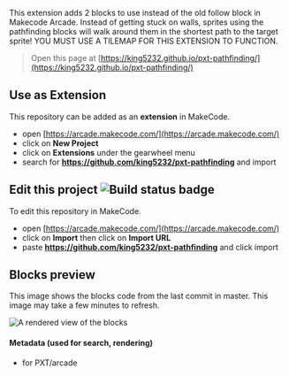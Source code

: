 This extension adds 2 blocks to use instead of the old follow block in Makecode Arcade. Instead of getting stuck on walls, sprites using the pathfinding blocks will walk around them in the shortest path to the target sprite!
YOU MUST USE A TILEMAP FOR THIS EXTENSION TO FUNCTION.


> Open this page at [https://king5232.github.io/pxt-pathfinding/](https://king5232.github.io/pxt-pathfinding/)

## Use as Extension

This repository can be added as an **extension** in MakeCode.

* open [https://arcade.makecode.com/](https://arcade.makecode.com/)
* click on **New Project**
* click on **Extensions** under the gearwheel menu
* search for **https://github.com/king5232/pxt-pathfinding** and import

## Edit this project ![Build status badge](https://github.com/king5232/pxt-pathfinding/workflows/MakeCode/badge.svg)

To edit this repository in MakeCode.

* open [https://arcade.makecode.com/](https://arcade.makecode.com/)
* click on **Import** then click on **Import URL**
* paste **https://github.com/king5232/pxt-pathfinding** and click import

## Blocks preview

This image shows the blocks code from the last commit in master.
This image may take a few minutes to refresh.

![A rendered view of the blocks](https://github.com/king5232/pxt-pathfinding/raw/master/.github/makecode/blocks.png)

#### Metadata (used for search, rendering)

* for PXT/arcade
<script src="https://makecode.com/gh-pages-embed.js"></script><script>makeCodeRender("{{ site.makecode.home_url }}", "{{ site.github.owner_name }}/{{ site.github.repository_name }}");</script>
